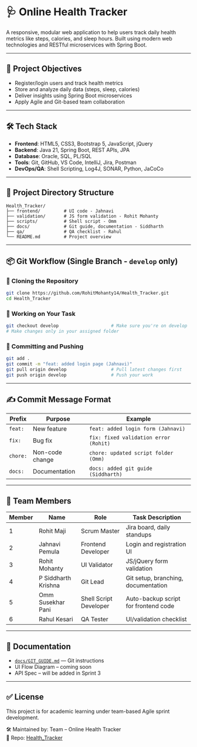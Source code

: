 
# 🩺 Online Health Tracker

A responsive, modular web application to help users track daily health metrics like steps, calories, and sleep hours. Built using modern web technologies and RESTful microservices with Spring Boot.

---

## 🚀 Project Objectives

- Register/login users and track health metrics
- Store and analyze daily data (steps, sleep, calories)
- Deliver insights using Spring Boot microservices
- Apply Agile and Git-based team collaboration

---

## 🛠️ Tech Stack

- **Frontend**: HTML5, CSS3, Bootstrap 5, JavaScript, jQuery
- **Backend**: Java 21, Spring Boot, REST APIs, JPA
- **Database**: Oracle, SQL, PL/SQL
- **Tools**: Git, GitHub, VS Code, IntelliJ, Jira, Postman
- **DevOps/QA**: Shell Scripting, Log4J, SONAR, Python, JaCoCo

---

## 📁 Project Directory Structure

```
Health_Tracker/
├── frontend/         # UI code - Jahnavi
├── validation/       # JS form validation - Rohit Mohanty
├── scripts/          # Shell script - Omm
├── docs/             # Git guide, documentation - Siddharth
├── qa/               # QA checklist - Rahul
└── README.md         # Project overview
```

---

## 📦 Git Workflow (Single Branch - `develop` only)

### 🔹 Cloning the Repository
```bash
git clone https://github.com/RohitMohanty14/Health_Tracker.git
cd Health_Tracker
```

### 🔹 Working on Your Task
```bash
git checkout develop                    # Make sure you're on develop
# Make changes only in your assigned folder
```

### 🔹 Committing and Pushing
```bash
git add .
git commit -m "feat: added login page (Jahnavi)"
git pull origin develop                 # Pull latest changes first
git push origin develop                 # Push your work
```

---

## ✍️ Commit Message Format

| Prefix    | Purpose                         | Example                           |
|-----------|----------------------------------|------------------------------------|
| `feat:`   | New feature                      | `feat: added login form (Jahnavi)` |
| `fix:`    | Bug fix                          | `fix: fixed validation error (Rohit)` |
| `chore:`  | Non-code change                  | `chore: updated script folder (Omm)` |
| `docs:`   | Documentation                    | `docs: added git guide (Siddharth)` |

---

## 👥 Team Members

| Member | Name                  | Role                     | Task Description                            |
|--------|-----------------------|--------------------------|---------------------------------------------|
| 1      | Rohit Maji            | Scrum Master             | Jira board, daily standups                  |
| 2      | Jahnavi Pemula        | Frontend Developer       | Login and registration UI                   |
| 3      | Rohit Mohanty         | UI Validator             | JS/jQuery form validation                   |
| 4      | P Siddharth Krishna   | Git Lead                 | Git setup, branching, documentation         |
| 5      | Omm Susekhar Pani     | Shell Script Developer   | Auto-backup script for frontend code        |
| 6      | Rahul Kesari          | QA Tester                | UI/validation checklist                     |

---

## 📘 Documentation

- [`docs/GIT_GUIDE.md`](docs/GIT_GUIDE.md) — Git instructions
- UI Flow Diagram – coming soon
- API Spec – will be added in Sprint 3

---

## ✅ License

This project is for academic learning under team-based Agile sprint development.

🛠 Maintained by: Team – Online Health Tracker  
🔗 Repo: [Health_Tracker](https://github.com/RohitMohanty14/Health_Tracker)
